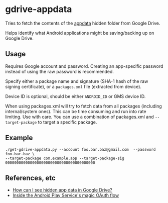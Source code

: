 # gdrive-appdata

Tries to fetch the contents of the [appdata](https://developers.google.com/drive/v3/web/appdata) hidden folder from Google Drive.

Helps identify what Android applications might be saving/backing up on Google Drive.

## Usage

Requires Google account and password. Creating an app-specific password instead of using the 
raw password is recommended. 

Specify either a package name and signature (SHA-1 hash of the raw signing certificate), or 
a `packages.xml` file (extracted from device). 

Device ID is optional, should be either `ANDROID_ID` or GMS device ID.

When using packages.xml will try to fetch data from all packages (including internal/system ones).
This can be time consuming and run into rate limiting. Use with care. You can use a combination 
of packages.xml and `--target-package` to target a specific package.

## Example

```
./get-gdrive-appdata.py --account foo.bar.baz@gmail.com  --password foo.bar.baz \
--target-package com.example.app --target-package-sig 0000000000000000000000000000000000000000
```

## References, etc
 * [How can I see hidden app data in Google Drive?](https://stackoverflow.com/questions/22832104/how-can-i-see-hidden-app-data-in-google-drive/36487545#36487545)
  * [Inside the Android Play Service's magic OAuth flow](https://sbktech.blogspot.jp/2014/01/inside-android-play-services-magic.html)
